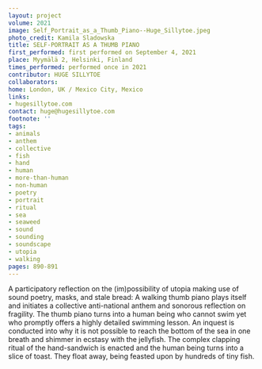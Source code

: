 ```yaml
---
layout: project
volume: 2021
image: Self_Portrait_as_a_Thumb_Piano--Huge_Sillytoe.jpeg
photo_credit: Kamila Sladowska
title: SELF-PORTRAIT AS A THUMB PIANO
first_performed: first performed on September 4, 2021
place: Myymälä 2, Helsinki, Finland
times_performed: performed once in 2021
contributor: HUGE SILLYTOE
collaborators:
home: London, UK / Mexico City, Mexico
links:
- hugesillytoe.com
contact: huge@hugesillytoe.com
footnote: ''
tags:
- animals
- anthem
- collective
- fish
- hand
- human
- more-than-human
- non-human
- poetry
- portrait
- ritual
- sea
- seaweed
- sound
- sounding
- soundscape
- utopia
- walking
pages: 890-891
---
```


A participatory reflection on the (im)possibility of utopia making use of sound poetry, masks, and stale bread: A walking thumb piano plays itself and initiates a collective anti-national anthem and sonorous reflection on fragility. The thumb piano turns into a human being who cannot swim yet who promptly offers a highly detailed swimming lesson. An inquest is conducted into why it is not possible to reach the bottom of the sea in one breath and shimmer in ecstasy with the jellyfish. The complex clapping ritual of the hand-sandwich is enacted and the human being turns into a slice of toast. They float away, being feasted upon by hundreds of tiny fish.